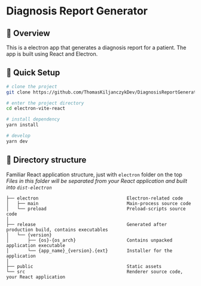 # Diagnosis Report Generator

## 👀 Overview

This is a electron app that generates a diagnosis report for a patient.
The app is built using React and Electron.

## 🛫 Quick Setup

```sh
# clone the project
git clone https://github.com/ThomasKiljanczykDev/DiagnosisReportGenerator

# enter the project directory
cd electron-vite-react

# install dependency
yarn install

# develop
yarn dev
```

## 📂 Directory structure

Familiar React application structure, just with `electron` folder on the top
_Files in this folder will be separated from your React application and built into `dist-electron`_

```tree
├── electron                                 Electron-related code
│   ├── main                                 Main-process source code
│   └── preload                              Preload-scripts source code
│
├── release                                  Generated after production build, contains executables
│   └── {version}
│       ├── {os}-{os_arch}                   Contains unpacked application executable
│       └── {app_name}_{version}.{ext}       Installer for the application
│
├── public                                   Static assets
└── src                                      Renderer source code, your React application
```
